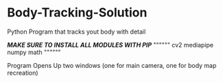 # Body-Tracking-Solution
Python Program that tracks yout body with detail

***MAKE SURE TO INSTALL ALL MODULES WITH PIP***
""""""
  cv2
  mediapipe
  numpy
  math
""""""

Program Opens Up two windows (one for main camera, one for body map recreation)
